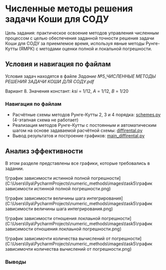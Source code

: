 # Численные методы решения задачи Коши для СОДУ
Цель задания: практическое освоение методов управления численным процессом с целью 
обеспечения заданной точности решения задачи Коши для СОДУ за приемлемое время, используя 
явные методы Рунге-Кутты (ЯМРК) с методами оценки полной и локальной погрешности.

## Условия и навигация по файлам
Условия задач находятся в файле _Задание №5_ЧИСЛЕННЫЕ МЕТОДЫ РЕШЕНИЯ ЗАДАЧИ КОШИ ДЛЯ СОДУ.pdf_

Вариант 8.
Значения констант:
  _ksi_ = 1/12, _A_ = 1/12, _B_ = 1/20

### Навигация по файлам

* Расчётные схемы методов Рунге-Кутты 2, 3 и 4 порядка: [schemes.py](C:\Users\Ilya\PycharmProjects\numeric_methods\semester_6\task_5\schemes.py) (4-этапная схема не работает)
* Реализация методов Рунге-Кутты с постоянным и автоматическим шагом на основе задаваемой расчётной схемы: [diffirental.py](C:\Users\Ilya\PycharmProjects\numeric_methods\semester_6\task_5\diffirental.py)
* Вывод результатов и построение графиков: [main_diffirental.py](C:\Users\Ilya\PycharmProjects\numeric_methods\semester_6\task_5\main_diffirental.py)

## Анализ эффективности

В этом разделе представлены все графики, которые требовались в задании.

![график зависимости истинной полной погрешности](C:\Users\Ilya\PycharmProjects\numeric_methods\images\task5\график зависимости истинной полной погрешности.png)

![график зависимости величины шага интегрирования](C:\Users\Ilya\PycharmProjects\numeric_methods\images\task5\график зависимости величины шага интегрирования.png)

![график зависимости отношения локлаьной погрешности](C:\Users\Ilya\PycharmProjects\numeric_methods\images\task5\график зависимости отношения локлаьной погрешности.png)

![график зависимочти количества вычислений от погрешности](C:\Users\Ilya\PycharmProjects\numeric_methods\images\task5\график зависимочти количества вычислений от погрешности.png)


### Выводы
